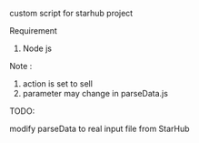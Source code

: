custom script for starhub project

Requirement 
1. Node js 


Note : 
1. action is set to sell 
2. parameter may change in parseData.js

TODO: 

modify parseData to real input file from StarHub
